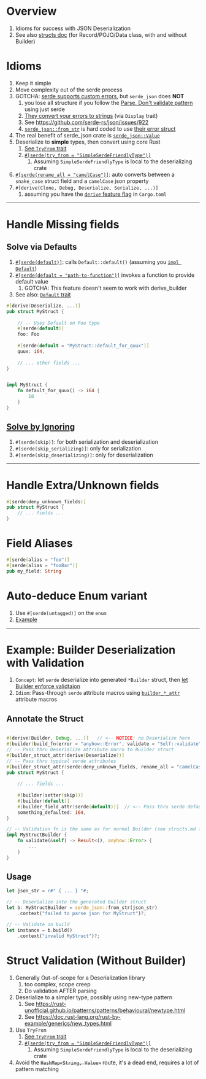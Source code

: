 # Overview

1. Idioms for success with JSON Deserialization
1. See also [structs doc](structs.md) (for Record/POJO/Data class, with and without Builder)

# Idioms

1. Keep it simple
1. Move complexity out of the serde process
1. GOTCHA: [serde supports custom errors](https://serde.rs/error-handling.html), but `serde_json` does **NOT**
    1. you lose all structure if you follow the [Parse, Don't validate pattern](https://lexi-lambda.github.io/blog/2019/11/05/parse-don-t-validate/) using just serde
    1. [They convert your errors to strings](https://lexi-lambda.github.io/blog/2019/11/05/parse-don-t-validate/) (via `Display` trait)
    1. See https://github.com/serde-rs/json/issues/922
    1. [`serde_json::from_str`](https://github.com/serde-rs/json/blob/master/src/de.rs#L2678) is hard coded to use [their error struct](https://github.com/serde-rs/json/blob/master/src/error.rs#L25)
1. The real benefit of serde_json crate is [`serde_json::Value`](https://github.com/serde-rs/json/blob/master/src/value/mod.rs#L116)
1. Deserialize to **simple** types, then convert using core Rust
    1. [See `TryFrom` trait](https://doc.rust-lang.org/std/convert/trait.TryFrom.html)
    1. [`#[serde(try_from = "SimpleSerdeFriendlyType")]`](https://serde.rs/container-attrs.html#try_from)
        1. Assuming `SimpleSerdeFriendlyType` is local to the deserializing crate
1. [`#[serde(rename_all = "camelCase")]`](https://serde.rs/container-attrs.html#rename_all): auto converts between a `snake_case` struct field and a `camelCase` json property
1. `#[derive(Clone, Debug, Deserialize, Serialize, ...)]`
    1. assuming you have the [`derive` feature flag](https://serde.rs/feature-flags.html) in `Cargo.toml`

--------

# Handle Missing fields

## Solve via Defaults

1. [`#[serde(default)]`](https://serde.rs/field-attrs.html#default): calls `Default::default()` (assuming you [`impl Default`](https://doc.rust-lang.org/std/default/trait.Default.html#how-can-i-implement-default))
1. [`#[serde(default = "path-to-function")]`](https://serde.rs/field-attrs.html#default--path) invokes a function to provide default value
    1. GOTCHA: This feature doesn't seem to work with derive_builder
1. See also: [`Default` trait](https://doc.rust-lang.org/std/default/trait.Default.html)

```rust
#[derive(Deserialize, ...)]
pub struct MyStruct {
   
    // -- Uses Default on Foo type 
    #[serde(default)]
    foo: Foo
   
    #[serde(default = "MyStruct::default_for_quux")]
    quux: i64,
    
    // ... other fields ...
}


impl MyStruct {
    fn default_for_quux() -> i64 {
        18
    }
}
```

## [Solve by Ignoring](https://serde.rs/attr-skip-serializing.html)

1. `#[serde(skip)]`: for both serialization and deserialization
1. `#[serde(skip_serializing)]`: only for serialization
1. `#[serde(skip_deserializing)]`: only for deserialization

--------

# Handle Extra/Unknown fields

```rust
#[serde(deny_unknown_fields)]
pub struct MyStruct {
    // ... fields ...
}
```

# Field Aliases

```rust
#[serde(alias = "foo")]
#[serde(alias = "fooBar")]
pub my_field: String
```

# Auto-deduce Enum variant

1. Use `#[serde(untagged)]` on the `enum`
1. [Example](https://serde.rs/enum-representations.html#untagged)

--------

# Example: Builder Deserialization with Validation

1. `Concept`: let `serde` deserialize into generated `*Builder` struct, then [let Builder enforce validtaion](./structs.md#builder-enforce-validation)
1. `Idiom`: Pass-through `serde` attribute macros using [`builder_*_attr`](https://docs.rs/derive_builder/latest/derive_builder/#pass-through-attributes) attribute macros

## Annotate the Struct

```rust

#[derive(Builder, Debug, ...)]   // <-- NOTICE: no Deserialize here
#[builder(build_fn(error = "anyhow::Error", validate = "Self::validate"))]
// -- Pass thru Deserialize attribute macro to Builder struct
#[builder_struct_attr(derive(Deserialize))]
// -- Pass thru typical serde attributes
#[builder_struct_attr(serde(deny_unknown_fields, rename_all = "camelCase"))]
pub struct MyStruct {
    
    // ... fields ...
   
    #[builder(setter(skip))]
    #[builder(default)]
    #[builder_field_attr(serde(default))]  // <-- Pass thru serde default to Builder struct
    something_defaulted: i64,
}   

// -- Validation fn is the same as for normal Builder (see structs.md for details) 
impl MyStructBuilder {
    fn validate(&self) -> Result<(), anyhow::Error> {
        ...
    }
}
```

## Usage

```rust
let json_str = r#" { ... } "#;

// -- Deserialize into the generated Builder struct
let b: MyStructBuilder = serde_json::from_str(json_str)
    .context("failed to parse json for MyStruct")?;

// -- Validate on build
let instance = b.build()
    .context("invalid MyStruct")?;
```

# Struct Validation (Without Builder)

1. Generally Out-of-scope for a Deserialization library
    1. too complex, scope creep
    1. Do validation AFTER parsing
1. Deserialize to a simpler type, possibly using new-type pattern
    1. See https://rust-unofficial.github.io/patterns/patterns/behavioural/newtype.html
    1. See https://doc.rust-lang.org/rust-by-example/generics/new_types.html
1. Use `TryFrom`
    1. [See `TryFrom` trait](https://doc.rust-lang.org/std/convert/trait.TryFrom.html)
    1. [`#[serde(try_from = "SimpleSerdeFriendlyType")]`](https://serde.rs/container-attrs.html#try_from)
        1. Assuming `SimpleSerdeFriendlyType` is local to the deserializing crate
1. Avoid the ~~`HashMap<String, Value>`~~ route, it's a dead end, requires a lot of pattern matching

